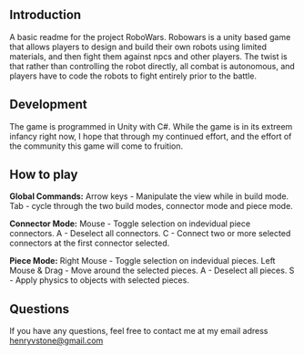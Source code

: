 <h2>Introduction</h2>

A basic readme for the project RoboWars. Robowars is a unity based game that allows players to design and build their own robots using limited materials, and then fight them against npcs and other players. The twist is that rather than controlling the robot directly, all combat is autonomous, and players have to code the robots to fight entirely prior to the battle.

<h2>Development</h2>

The game is programmed in Unity with C#. While the game is in its extreem infancy right now, I hope that through my continued effort, and the effort of the community this game will come to fruition.

<h2>How to play</h2>

<b>Global Commands:</b>
Arrow keys - Manipulate the view while in build mode.
Tab - cycle through the two build modes, connector mode and piece mode.

<b>Connector Mode:</b>
Mouse - Toggle selection on indevidual piece connectors.
A - Deselect all connectors.
C - Connect two or more selected connectors at the first connector selected.

<b>Piece Mode:</b>
Right Mouse - Toggle selection on indevidual pieces.
Left Mouse & Drag - Move around the selected pieces.
A - Deselect all pieces.
S - Apply physics to objects with selected pieces.

<h2>Questions</h2>

If you have any questions, feel free to contact me at my email adress henryvstone@gmail.com

